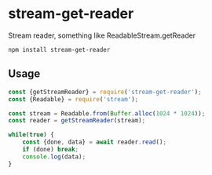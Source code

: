 # stream-get-reader

Stream reader, something like ReadableStream.getReader

```
npm install stream-get-reader
```

## Usage

``` js
const {getStreamReader} = require('stream-get-reader');
const {Readable} = require('stream');

const stream = Readable.from(Buffer.alloc(1024 * 1024));
const reader = getStreamReader(stream);

while(true) {
    const {done, data} = await reader.read();
    if (done) break;
    console.log(data);
}

```
